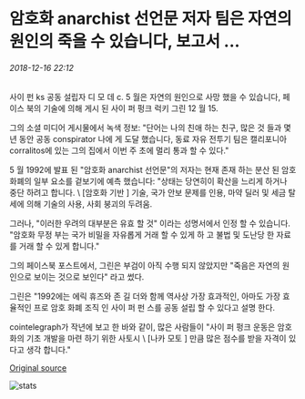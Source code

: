 # 암호화 anarchist 선언문 저자 팀은 자연의 원인의 죽을 수 있습니다, 보고서 ...

###### 2018-12-16 22:12

사이 펀 ks 공동 설립자 디 모 데 c. 5 월은 자연의 원인으로 사망 했을 수 있습니다, 페이스 북의 기술에 의해 게시 된 사이 퍼 펑크 럭키 그린 12 월 15.

그의 소셜 미디어 게시물에서 녹색 정보: "단어는 나의 친애 하는 친구, 많은 것 들과 몇 년 동안 공동 conspirator 나에 게 도달 했습니다, 동료 자유 전투기 팀은 캘리포니아 corralitos에 있는 그의 집에서 이번 주 초에 멀리 통과 할 수 있다."

5 월 1992에 발표 된 "암호화 anarchist 선언문"의 저자는 현재 존재 하는 분산 된 암호 화폐의 일부 요소를 겉보기에 예측 했습니다: "상태는 당연히이 확산을 느리게 하거나 중단 하려고 합니다. \ [암호화 기반 \] 기술, 국가 안보 문제를 인용, 마약 딜러 및 세금 탈세에 의해 기술의 사용, 사회 붕괴의 두려움.

그러나, "이러한 우려의 대부분은 유효 할 것" 이라는 성명서에서 인정 할 수 있습니다. "암호화 무정 부는 국가 비밀을 자유롭게 거래 할 수 있게 하 고 불법 및 도난당 한 자료를 거래 할 수 있게 합니다."

그의 페이스북 포스트에서, 그린은 부검이 아직 수행 되지 않았지만 "죽음은 자연의 원인으로 보이는 것으로 보인다" 라고 썼다.

그린은 "1992에는 에릭 휴즈와 존 길 더와 함께 역사상 가장 효과적인, 아마도 가장 효율적인 프로 암호 화폐 조직 인 사이 퍼 펀 스를 공동 설립 할 수 있다고 설명 한다.

cointelegraph가 작년에 보고 한 바와 같이, 많은 사람들이 "사이 퍼 펑크 운동은 암호화의 기초 개발을 마련 하기 위한 사토시 \ [나카 모토 \] 만큼 많은 점수를 받을 자격이 있다고 생각 합니다."

[Original source](https://cointelegraph.com/news/crypto-anarchist-manifesto-author-tim-may-dies-of-natural-causes-report)

![stats](https://c.statcounter.com/11760860/0/a89fa40b/1/ "stats")